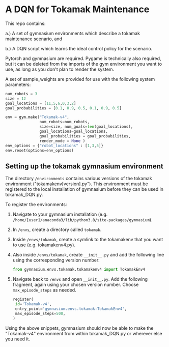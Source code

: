 
# A DQN for Tokamak Maintenance

This repo contains:

a.) A set of gymnasium environments which describe a tokamak maintenance scenario, and

b.) A DQN script which learns the ideal control policy for the scenario.

Pytorch and gymnasium are required. Pygame is technically also required, but it can be deleted from the imports of the gym environment you want to use, as long as you don't plan to render the system.

A set of sample_weights are provided for use with the following system parameters:

```python
num_robots = 3
size = 12
goal_locations = [11,5,6,0,3,2]
goal_probabilities = [0.1, 0.9, 0.5, 0.1, 0.9, 0.5]

env = gym.make("Tokamak-v4",
               num_robots=num_robots,
               size=size, num_goals=len(goal_locations),
               goal_locations=goal_locations,
               goal_probabilities = goal_probabilities,
               render_mode = None )
env_options = {"robot_locations" : [1,3,5]}
env.reset(options=env_options)
```

## Setting up the tokamak gymnasium environment

The directory `/environments` contains various versions of the tokamak environment ("tokamakenv[version].py"). This environment must be registered to the local installation of gymnasium before they can be used in tokamak_DQN.py.

To register the environments:

1. Navigate to your gymnasium installation (e.g. `/home/[user]/anaconda3/lib/python3.8/site-packages/gymnasium`).
2. In `/envs`, create a directory called `tokamak`.
3. Inside `/envs/tokamak`, create a symlink to the tokamakenv that you want to use (e.g. tokamakenv4.py).
4. Also inside `/envs/tokamak`, create `__init__.py` and add the following line using the corresponding version number:
    
    ```python
    from gymnasium.envs.tokamak.tokamakenv4 import TokamakEnv4
    ```

5. Navigate back to `/envs` and open `__init__.py`. Add the following fragment, again using your chosen version number. Choose `max_episode_steps` as needed.
    
    ```python
    register(
     id='Tokamak-v4',
     entry_point='gymnasium.envs.tokamak:TokamakEnv4',
     max_episode_steps=500,
    )
    ```

Using the above snippets, gymnasium should now be able to make the "Tokamak-v4" environment from within tokamak_DQN.py or wherever else you need it.



